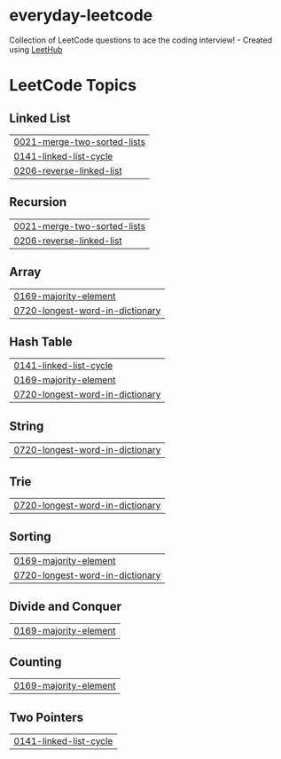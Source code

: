 # everyday-leetcode
Collection of LeetCode questions to ace the coding interview! - Created using [LeetHub](https://github.com/QasimWani/LeetHub)

<!---LeetCode Topics Start-->
# LeetCode Topics
## Linked List
|  |
| ------- |
| [0021-merge-two-sorted-lists](https://github.com/sanG-github/everyday-leetcode/tree/master/0021-merge-two-sorted-lists) |
| [0141-linked-list-cycle](https://github.com/sanG-github/everyday-leetcode/tree/master/0141-linked-list-cycle) |
| [0206-reverse-linked-list](https://github.com/sanG-github/everyday-leetcode/tree/master/0206-reverse-linked-list) |
## Recursion
|  |
| ------- |
| [0021-merge-two-sorted-lists](https://github.com/sanG-github/everyday-leetcode/tree/master/0021-merge-two-sorted-lists) |
| [0206-reverse-linked-list](https://github.com/sanG-github/everyday-leetcode/tree/master/0206-reverse-linked-list) |
## Array
|  |
| ------- |
| [0169-majority-element](https://github.com/sanG-github/everyday-leetcode/tree/master/0169-majority-element) |
| [0720-longest-word-in-dictionary](https://github.com/sanG-github/everyday-leetcode/tree/master/0720-longest-word-in-dictionary) |
## Hash Table
|  |
| ------- |
| [0141-linked-list-cycle](https://github.com/sanG-github/everyday-leetcode/tree/master/0141-linked-list-cycle) |
| [0169-majority-element](https://github.com/sanG-github/everyday-leetcode/tree/master/0169-majority-element) |
| [0720-longest-word-in-dictionary](https://github.com/sanG-github/everyday-leetcode/tree/master/0720-longest-word-in-dictionary) |
## String
|  |
| ------- |
| [0720-longest-word-in-dictionary](https://github.com/sanG-github/everyday-leetcode/tree/master/0720-longest-word-in-dictionary) |
## Trie
|  |
| ------- |
| [0720-longest-word-in-dictionary](https://github.com/sanG-github/everyday-leetcode/tree/master/0720-longest-word-in-dictionary) |
## Sorting
|  |
| ------- |
| [0169-majority-element](https://github.com/sanG-github/everyday-leetcode/tree/master/0169-majority-element) |
| [0720-longest-word-in-dictionary](https://github.com/sanG-github/everyday-leetcode/tree/master/0720-longest-word-in-dictionary) |
## Divide and Conquer
|  |
| ------- |
| [0169-majority-element](https://github.com/sanG-github/everyday-leetcode/tree/master/0169-majority-element) |
## Counting
|  |
| ------- |
| [0169-majority-element](https://github.com/sanG-github/everyday-leetcode/tree/master/0169-majority-element) |
## Two Pointers
|  |
| ------- |
| [0141-linked-list-cycle](https://github.com/sanG-github/everyday-leetcode/tree/master/0141-linked-list-cycle) |
<!---LeetCode Topics End-->